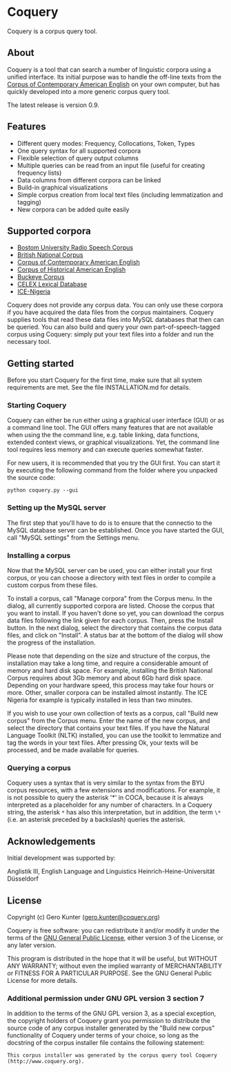 # Coquery #

Coquery is a corpus query tool.

## About ##
Coquery is a tool that can search a number of linguistic corpora using a unified interface. Its initial purpose was to handle the off-line texts from the [Corpus of Contemporary American English](http://corpus.byu.edu/coca/) on your own computer, but has quickly developed into a more generic corpus query tool.

The latest release is version 0.9. 

## Features ##
* Different query modes: Frequency, Collocations, Token, Types
* One query syntax for all supported corpora
* Flexible selection of query output columns
* Multiple queries can be read from an input file (useful for creating frequency lists)
* Data columns from different corpora can be linked
* Build-in graphical visualizations
* Simple corpus creation from local text files (including lemmatization and tagging)
* New corpora can be added quite easily

## Supported corpora ##
* [Bostom University Radio Speech Corpus](https://catalog.ldc.upenn.edu/LDC96S36)
* [British National Corpus](http://www.natcorp.ox.ac.uk/)
* [Corpus of Contemporary American English](http://corpus.byu.edu/coca/)
* [Corpus of Historical American English](http://corpus.byu.edu/coha/)
* [Buckeye Corpus](http://buckeyecorpus.osu.edu/)
* [CELEX Lexical Database](https://catalog.ldc.upenn.edu/LDC96L14)
* [ICE-Nigeria](http://sourceforge.net/projects/ice-nigeria/)

Coquery does not provide any corpus data. You can only use these corpora if you have acquired the data files from the corpus maintainers. Coquery supplies tools that read these data files into MySQL databases that then can be queried. You can also build and query your own part-of-speech-tagged corpus using Coquery: simply put your text files into a folder and run the necessary tool.

## Getting started ##
Before you start Coquery for the first time, make sure that all system 
requirements are met. See the file INSTALLATION.md for details.

### Starting Coquery ###

Coquery can either be run either using a graphical user interface (GUI) or as 
a command line tool. The GUI offers many features that are not available 
when using the the command line, e.g. table linking, data functions, extended
context views, or graphical visualizations. Yet, the command line tool 
requires less memory and can execute queries somewhat faster. 

For new users, it is recommended that you try the GUI first. You can start it
by executing the following command from the folder where you unpacked the 
source code:
    
```
python coquery.py --gui
```

### Setting up the MySQL server ###
The first step that you'll have to do is to ensure that the connectio to the
MySQL database server can be established. Once you have started the GUI, call
"MySQL settings" from the Settings menu. 

### Installing a corpus ###
Now that the MySQL server can be used, you can either install your first 
corpus, or you can choose a directory with text files in order to 
compile a custom corpus from these files.

To install a corpus, call "Manage corpora" from the Corpus menu. In the 
dialog, all currently supported corpora are listed. Choose the corpus that
you want to install. If you haven't done so yet, you can download the corpus
data files following the link given for each corpus. Then, press the Install 
button. In the next dialog, select the directory that contains the corpus 
data files, and click on "Install". A status bar at the bottom of the dialog 
will show the progress of the installation. 

Please note that depending on the size and structure of the corpus, the
installation may take a long time, and require a considerable amount of 
memory and hard disk space. For example, installing the British National 
Corpus requires about 3Gb memory and about 6Gb hard disk space. Depending on
your hardware speed, this process may take four hours or more. Other, smaller
corpora can be installed almost instantly. The ICE Nigeria for example is 
typically installed in less than two minutes.

If you wish to use your own collection of texts as a corpus, call "Build new
corpus" from the Corpus menu. Enter the name of the new corpus, and select the
directory that contains your text files. If you have the Natural Language 
Toolkit (NLTK) installed, you can use the toolkit to lemmatize and tag the 
words in your text files. After pressing Ok, your texts will be processed, and
be made available for queries.

### Querying a corpus ###
Coquery uses a syntax that is very similar to the syntax from the BYU corpus resources, with a few extensions and modifications. For example, it is not possible to query the asterisk '*' in COCA, because it is always interpreted as a placeholder for any number of characters. In a Coquery string, the asterisk ``*`` has also this interpretation, but in addition, the term ``\*`` (i.e. an asterisk preceded by a backslash) queries the asterisk.

## Acknowledgements ##
Initial development was supported by: 

Anglistik III, English Language and Linguistics
Heinrich-Heine-Universität Düsseldorf

## License ##
Copyright (c) Gero Kunter (gero.kunter@coquery.org)

Coquery is free software: you can redistribute it and/or modify
it under the terms of the [GNU General Public License](http://www.gnu.org/licenses/), 
either version 3 of the License, or any later version.

This program is distributed in the hope that it will be useful,
but WITHOUT ANY WARRANTY; without even the implied warranty of
MERCHANTABILITY or FITNESS FOR A PARTICULAR PURPOSE.  See the
GNU General Public License for more details.

### Additional permission under GNU GPL version 3 section 7 ###

In addition to the terms of the GNU GPL version 3, as a special exception, 
the copyright holders of Coquery grant you permission to distribute the 
source code of any corpus installer generated by the "Build new corpus" 
functionality of Coquery under terms of your choice, so long as 
the docstring of the corpus installer file contains the following
statement:

    This corpus installer was generated by the corpus query tool Coquery
    (http://www.coquery.org).